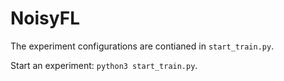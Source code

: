 # NoisyFL
The experiment configurations are contianed in `start_train.py`.

Start an experiment: `python3 start_train.py`.